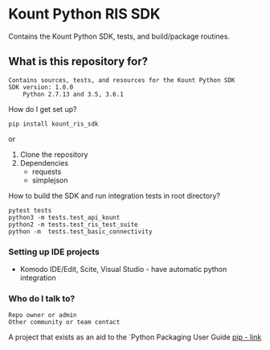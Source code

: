 # Kount Python RIS SDK #

Contains the Kount Python SDK, tests, and build/package routines.

## What is this repository for?

    Contains sources, tests, and resources for the Kount Python SDK
    SDK version: 1.0.0
        Python 2.7.13 and 3.5, 3.6.1 

How do I get set up?  

`pip install kount_ris_sdk`  

or
   1. Clone the repository
   2. Dependencies
        * requests
        * simplejson

How to build the SDK and run integration tests in root directory?


    pytest tests
    python3 -m tests.test_api_kount
    python2 -m tests.test_ris_test_suite
    python -m  tests.test_basic_connectivity


### Setting up IDE projects
* Komodo IDE/Edit, Scite, Visual Studio - have automatic python integration

### Who do I talk to?

    Repo owner or admin
    Other community or team contact

A project that exists as an aid to the `Python Packaging User Guide [pip - link](<https://kount_ris_sdk.python.org>)

